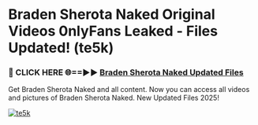 # Braden Sherota Naked Original Videos 0nlyFans Leaked - Files Updated! (te5k)

<h3>🔴 CLICK HERE 🌐==►► <a href="https://tinyurl.com/yckcrads" rel="nofollow">Braden Sherota Naked Updated Files</a></h3>

Get Braden Sherota Naked and all content. Now you can access all videos and pictures of Braden Sherota Naked. New Updated Files 2025!

[![te5k](https://i.imgur.com/hpKpOFt.gif)](https://tinyurl.com/yckcrads)
